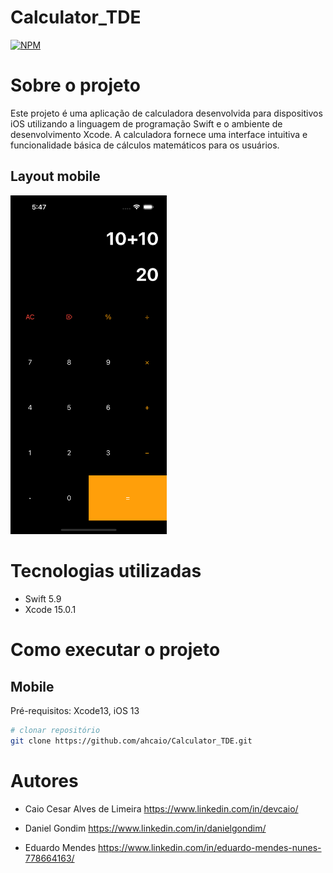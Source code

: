 # Calculator_TDE
[![NPM](https://img.shields.io/npm/l/react)](https://github.com/ahcaio/Calculator_TDE/blob/main/LICENSE) 
# Sobre o projeto

Este projeto é uma aplicação de calculadora desenvolvida para dispositivos iOS utilizando a linguagem de programação Swift e o ambiente de desenvolvimento Xcode. 
A calculadora fornece uma interface intuitiva e funcionalidade básica de cálculos matemáticos para os usuários.

## Layout mobile

<img src="https://github.com/ahcaio/Calculator_TDE/blob/main/Calculator_TDE/Assets/Simulator%20Screenshot%20-%20iPhone%2015%20-%202023-11-18%20at%2017.47.18.png" width="250px" />      

# Tecnologias utilizadas
- Swift 5.9
- Xcode 15.0.1

# Como executar o projeto  

## Mobile
Pré-requisitos: Xcode13, iOS 13

```bash
# clonar repositório
git clone https://github.com/ahcaio/Calculator_TDE.git
```
# Autores

- Caio Cesar Alves de Limeira
https://www.linkedin.com/in/devcaio/

- Daniel Gondim
https://www.linkedin.com/in/danielgondim/

- Eduardo Mendes
https://www.linkedin.com/in/eduardo-mendes-nunes-778664163/


